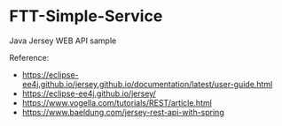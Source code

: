 # FTT-Simple-Service
Java Jersey WEB API sample

Reference:
- https://eclipse-ee4j.github.io/jersey.github.io/documentation/latest/user-guide.html
- https://eclipse-ee4j.github.io/jersey/
- https://www.vogella.com/tutorials/REST/article.html
- https://www.baeldung.com/jersey-rest-api-with-spring
